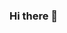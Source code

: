 ### Hi there 👋

<!--
**Hare1901/Hare1901** is a ✨ _special_ ✨ repository because its `README.md` (this file) appears on your GitHub profile.

Here are some ideas to get you started:
- [![codewars](https://www.codewars.com/users/username/badges/small)](https://www.codewars.com/users/username)
- 🔭 I’m currently working on ...
- 🌱 I’m currently learning ...
- 👯 I’m looking to collaborate on ...
- 🤔 I’m looking for help with ...
- 💬 Ask me about ...
- 📫 How to reach me: ...
- 😄 Pronouns: ...
- ⚡ Fun fact: ...
-->
